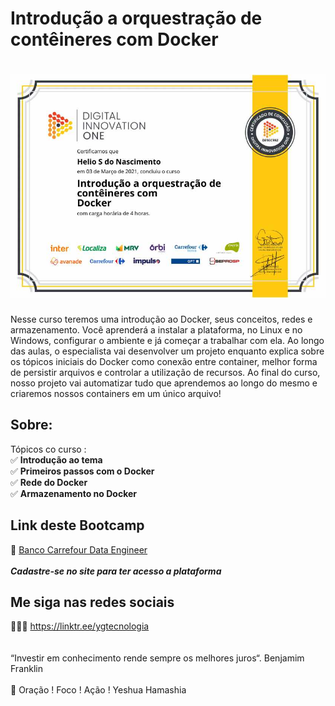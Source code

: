 # Introdução a orquestração de contêineres com Docker 

<h1>
   <img src="https://raw.githubusercontent.com/saldanhayg/Certificados/main/CURSOS/Devops/Introdu%C3%A7%C3%A3o%20a%20orquestra%C3%A7%C3%A3o%20de%20cont%C3%AAineres%20com%20Docker.jpg" border="0">
</h1>

Nesse curso teremos uma introdução ao Docker, seus conceitos, redes e armazenamento. Você aprenderá a instalar a plataforma, no Linux e no Windows, configurar o ambiente e já começar a trabalhar com ela. Ao longo das aulas, o especialista vai desenvolver um projeto enquanto explica sobre os tópicos iniciais do Docker como conexão entre container, melhor forma de persistir arquivos e controlar a utilização de recursos. Ao final do curso, nosso projeto vai automatizar tudo que aprendemos ao longo do mesmo e criaremos nossos containers em um único arquivo!

## Sobre: 

Tópicos co curso :<br>
✅ **Introdução ao tema**<br>
✅ **Primeiros passos com o Docker**<br>
✅ **Rede do Docker**<br>
✅ **Armazenamento no Docker**<br>

## Link deste Bootcamp

 🎯 <a href="https://digitalinnovation.one/sign-up?ref=EDH1OJTU7E" target="_blank">Banco Carrefour Data Engineer</a>
<br>
<br> 
***Cadastre-se no site para ter acesso a plataforma***


## Me siga nas redes sociais

👨‍💼🔮  https://linktr.ee/ygtecnologia 
<br>
<br> 
<br> 
“Investir em conhecimento rende sempre os melhores juros“. Benjamim Franklin
<br>
<br> 
🙏 Oração ! Foco ! Ação ! Yeshua Hamashia 
